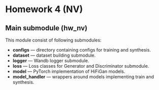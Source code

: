 # Homework 4 (NV)

## Main submodule (hw_nv)

This module consist of following submodules:
* **configs** — directory containing configs for training and synthesis.
* **dataset** — dataset building submodule.
* **logger** — Wandb logger submodule.
* **loss** — Loss classes for Generator and Discriminator submodule.
* **model** — PyTorch implementation of HiFiGan models.
* **model_handler** — wrappers around models implementing train and synthesis.
